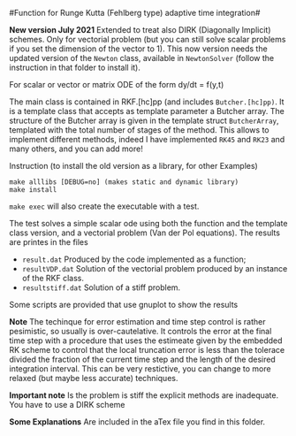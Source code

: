 #Function for Runge Kutta (Fehlberg type) adaptive time integration#

**New version July 2021** Extended to treat also DIRK (Diagonally
Implicit) schemes. Only for vectorial problem (but you can still solve
scalar problems if you set the dimension of the vector to 1). This now
version needs the updated version of the `Newton` class, available in
`NewtonSolver` (follow the instruction in that folder to install it).



For scalar or vector or matrix ODE of the form dy/dt = f(y,t)

The main class is contained in RKF.[hc]pp (and includes
`Butcher.[hc]pp)`. It is a template class that accepts as template
parameter a Butcher array. The structure of the Butcher array is given
in the template struct `ButcherArray`, templated with the total number
of stages of the method. This allows to implement different methods,
indeed I have implemented  `RK45` and `RK23` and many others, and you can add more! 

Instruction (to install the old version as a library, for other Examples)

    make alllibs [DEBUG=no] (makes static and dynamic library)
    make install 

`make exec` will also create the executable with a test.

The test solves a simple scalar ode using both the function and the template class version, and a vectorial problem (Van der Pol equations). The results are printes in the files

* `result.dat`  Produced by the code implemented as a function;
* `resultVDP.dat` Solution of the vectorial problem produced by an instance of the RKF class.
* `resultstiff.dat` Solution of a stiff problem.

Some scripts are provided that use gnuplot to show the results

**Note** The techinque for error estimation and time step control is
rather pesimistic, so usually is over-cautelative. It controls the
error at the final time step with a procedure that uses the estimeate
given by the embedded RK scheme to control that the local truncation
error is less than the tolerace divided the fraction of the current
time step and the length of the desired integration interval. This can
be very restictive, you can change to more relaxed (but maybe less
accurate) techniques.

**Important note** Is the problem is stiff the explicit methods are inadequate.
You have to use a DIRK scheme

**Some Explanations** Are included in the aTex file you find in this folder.
